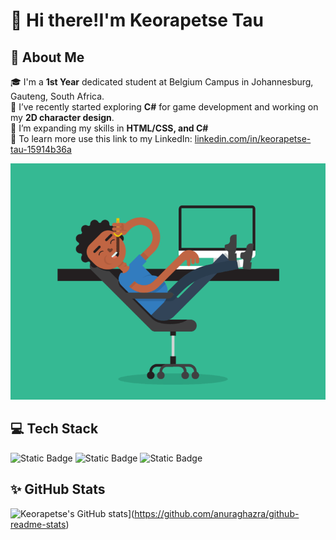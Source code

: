 # 👋 Hi there!I'm Keorapetse Tau

## 🚀 About Me
🎓 I'm a **1st Year** dedicated student at Belgium Campus in Johannesburg, Gauteng, South Africa.<br> 
🧠 I’ve recently started exploring **C#** for game development and working on my **2D character design**.<br>
🌱 I’m expanding my skills in **HTML/CSS, and C#** <br>
💼 To learn more use this link to my LinkedIn: [linkedin.com/in/keorapetse-tau-15914b36a](https://www.linkedin.com/in/keorapetse-tau-15914b36a)


![Image Alt](https://github.com/Keorapetse004/Keorapetse/blob/354e4158072a671026758e5c981352fedf77e702/slim-jim-_dribbble_-_800x600_.gif)

## 💻 Tech Stack
![Static Badge](https://img.shields.io/badge/HTML5-orange)
![Static Badge](https://img.shields.io/badge/Css-blue)
![Static Badge](https://img.shields.io/badge/C%23-purple)


## ✨ GitHub Stats

![Keorapetse's GitHub stats](https://github-readme-stats.vercel.app/api?username=Keorapetse004)](https://github.com/anuraghazra/github-readme-stats)
